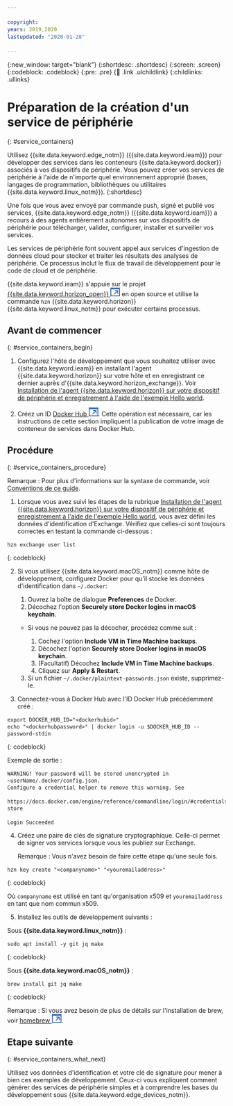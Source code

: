 ```yaml
---

copyright:
years: 2019,2020
lastupdated: "2020-01-28"

---
```


{:new_window: target="blank"}
{:shortdesc: .shortdesc}
{:screen: .screen}
{:codeblock: .codeblock}
{:pre: .pre}
{:child: .link .ulchildlink}
{:childlinks: .ullinks}

# Préparation de la création d'un service de périphérie
{: #service_containers}

Utilisez {{site.data.keyword.edge_notm}} ({{site.data.keyword.ieam}}) pour développer des services dans les conteneurs {{site.data.keyword.docker}} associés à vos dispositifs de périphérie. Vous pouvez créer vos services de périphérie à l'aide de n'importe quel environnement approprié (bases, langages de programmation, bibliothèques ou utilitaires {{site.data.keyword.linux_notm}}).
{:shortdesc}

Une fois que vous avez envoyé par commande push, signé et publié vos services, {{site.data.keyword.edge_notm}} ({{site.data.keyword.ieam}}) a recours à des agents entièrement autonomes sur vos dispositifs de périphérie pour télécharger, valider, configurer, installer et surveiller vos services. 

Les services de périphérie font souvent appel aux services d'ingestion de données cloud pour stocker et traiter les résultats des analyses de périphérie. Ce processus inclut le flux de travail de développement pour le code de cloud et de périphérie.

{{site.data.keyword.ieam}} s'appuie sur le projet [{{site.data.keyword.horizon_open}} ![S'ouvre dans un nouvel onglet](../../images/icons/launch-glyph.svg "S'ouvre dans un nouvel onglet")](https://github.com/open-horizon/) en open source et utilise la commande `hzn` {{site.data.keyword.horizon}} {{site.data.keyword.linux_notm}} pour exécuter certains processus. 

## Avant de commencer
{: #service_containers_begin}

1. Configurez l'hôte de développement que vous souhaitez utiliser avec {{site.data.keyword.ieam}} en installant l'agent {{site.data.keyword.horizon}} sur votre hôte et en enregistrant ce dernier auprès d'{{site.data.keyword.horizon_exchange}}. Voir [Installation de l'agent {{site.data.keyword.horizon}} sur votre dispositif de périphérie et enregistrement à l'aide de l'exemple Hello world](../installing/registration.md).

2. Créez un ID [Docker Hub ![S'ouvre dans un nouvel onglet](../../images/icons/launch-glyph.svg "S'ouvre dans un nouvel onglet")](https://hub.docker.com/). Cette opération est nécessaire, car les instructions de cette section impliquent la publication de votre image de conteneur de services dans Docker Hub.

## Procédure
{: #service_containers_procedure}

Remarque : Pour plus d'informations sur la syntaxe de commande, voir [Conventions de ce guide](../../getting_started/document_conventions.md).

1. Lorsque vous avez suivi les étapes de la rubrique [Installation de l'agent {{site.data.keyword.horizon}} sur votre dispositif de périphérie et enregistrement à l'aide de l'exemple Hello world](../installing/registration.md), vous avez défini les données d'identification d'Exchange. Vérifiez que celles-ci sont toujours correctes en testant la commande ci-dessous :

  ```
  hzn exchange user list
  ```
  {: codeblock}

2. Si vous utilisez {{site.data.keyword.macOS_notm}} comme hôte de développement, configurez Docker pour qu'il stocke les données d'identification dans `~/.docker`:

   1. Ouvrez la boîte de dialogue **Preferences** de Docker.
   2. Décochez l'option **Securely store Docker logins in macOS keychain**.
  
     * Si vous ne pouvez pas la décocher, procédez comme suit :
     
       1. Cochez l'option **Include VM in Time Machine backups**. 
       2. Décochez l'option **Securely store Docker logins in macOS keychain**.
       3. (Facultatif) Décochez **Include VM in Time Machine backups**.
       4. Cliquez sur **Apply & Restart**.
   3. Si un fichier `~/.docker/plaintext-passwords.json` existe, supprimez-le.   

3. Connectez-vous à Docker Hub avec l'ID Docker Hub précédemment créé :

  ```
  export DOCKER_HUB_ID="<dockerhubid>"
  echo "<dockerhubpassword>" | docker login -u $DOCKER_HUB_ID --password-stdin
  ```
  {: codeblock}

  Exemple de sortie :
  ```
  WARNING! Your password will be stored unencrypted in ~userName/.docker/config.json.
  Configure a credential helper to remove this warning. See
    https://docs.docker.com/engine/reference/commandline/login/#credentials-store

  Login Succeeded
  ```

4. Créez une paire de clés de signature cryptographique. Celle-ci permet de signer vos services lorsque vous les publiez sur Exchange. 

   Remarque : Vous n'avez besoin de faire cette étape qu'une seule fois.

  ```
  hzn key create "<companyname>" "<youremailaddress>"
  ```
  {: codeblock}
  
  Où `companyname` est utilisé en tant qu'organisation x509 et `youremailaddress` en tant que nom commun x509.

5. Installez les outils de développement suivants :

  Sous **{{site.data.keyword.linux_notm}}** :

  ```
  sudo apt install -y git jq make
  ```
  {: codeblock}

  Sous **{{site.data.keyword.macOS_notm}}** :

  ```
  brew install git jq make
  ```
  {: codeblock}
  
  Remarque : Si vous avez besoin de plus de détails sur l'installation de brew, voir [homebrew ![S'ouvre dans un nouvel onglet](../../images/icons/launch-glyph.svg "S'ouvre dans un nouvel onglet")](https://brew.sh/).

## Etape suivante
{: #service_containers_what_next}

Utilisez vos données d'identification et votre clé de signature pour mener à bien ces exemples de développement. Ceux-ci vous expliquent comment générer des services de périphérie simples et à comprendre les bases du développement sous {{site.data.keyword.edge_devices_notm}}.
